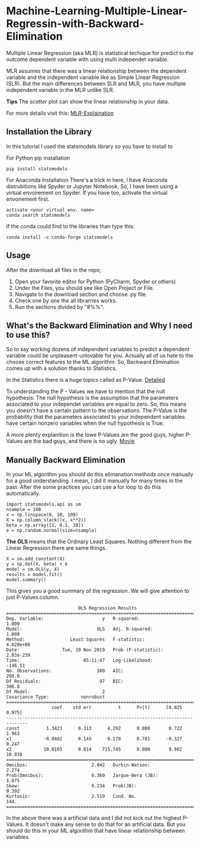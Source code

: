 # Machine-Learning-Multiple-Linear-Regressin-with-Backward-Elimination

Multiple Linear Regression (aka MLR) is statistical techique for predict to the outcome dependent variable with using multi independet variable. 

MLR assumes that there was a linear relationship between the dependent variable and the independent variable like as Simple Linear Regression (SLR). But the main differences between SLR and MLR, you have multiple independent variable in the MLR unlike SLR. 

**Tips** The *scatter* plot can show the linear relationship in your data.

For more details visit this: [MLR-Explaination](https://www.investopedia.com/terms/m/mlr.asp)

## Installation the Library
In this tutorial I used the statsmodels library so you have to install to

For Python pip installation
```
pip install statsmodels
```
For Anaconda installation
There's a trick in here, I have Anaconda distrubitions like Spyder or Jupyter Notebook. So, I have been using a virtual envoirement on Spyder. İf you have too, activate the virtual envoirement first.
```
activate <your virtual env. name>
conda search statsmodels
```
If the conda could find to the libraries than type this:
```
conda install -c conda-forge statsmodels
```
## Usage
After the download all files in the repo;
1. Open your favorite editor for Python (PyCharm, Spyder or others)
2. Under the Files, you should see like Open Project or File.
3. Navigate to the download section and choose .py file.
4. Check one by one the all librarries works.
5. Run the sections divided by "#%%".

## What's the Backward Elimination and Why I need to use this?
So to say working dozens of independent variables to predict a dependent variable could be unpleasent-unlovable for you. Actually all of us hate to the choose correct features to the ML algorithm. So, Backward Elimination comes up with a solution thanks to Statistics.  

In the Statistics there is a huge topics called as P-Value. [Detailed](https://www.youtube.com/watch?v=KS6KEWaoOOE)

To understanding the P - Values we have to mention that the null hypothesis: The null hypothesis is the assumption that the parameters associated to your independet variables are equal to zero. So, this means you doesn't have a certain pattern to the observations. The P-Value is the probability that the parameters associated to your independent variables have certain nonzero variables when the null hypothesis is True.

A more plenty explanition is the lowe P-Values are the good guys, higher P-Values are the bad guys, and there is no ugly. [Movie](https://www.imdb.com/title/tt0060196/)

## Manually Backward Elimination
In your ML algorithm you should do this elimanation methods once manually for a good understanding. I mean, I did it manually for many times in the past. After the some practices you can use a for loop to do this automatically.

```
import statsmodels.api as sm
nsample = 100
x = np.linspace(0, 10, 100)
X = np.column_stack((x, x**2))
beta = np.array([1, 0.1, 10])
e = np.random.normal(size=nsample)
```

**The OLS** means that the Ordinary Least Squares. Nothing different from the Linear Regression there are same things.

```
X = sm.add_constant(X)
y = np.dot(X, beta) + e
model = sm.OLS(y, X)
results = model.fit()
model.summary()
```

This gives you a good summary of the regression. We will give attention to just P-Values column. 

```
                           OLS Regression Results
==============================================================================
Dep. Variable:                      y   R-squared:                       1.000
Model:                            OLS   Adj. R-squared:                  1.000
Method:                 Least Squares   F-statistic:                 4.020e+06
Date:                Tue, 19 Nov 2019   Prob (F-statistic):          2.83e-239
Time:                        05:11:47   Log-Likelihood:                -146.51
No. Observations:                 100   AIC:                             299.0
Df Residuals:                      97   BIC:                             306.8
Df Model:                           2
Covariance Type:            nonrobust
==============================================================================
                 coef    std err          t      P>|t|      [0.025      0.975]
------------------------------------------------------------------------------
const          1.3423      0.313      4.292      0.000       0.722       1.963
x1            -0.0402      0.145     -0.278      0.781      -0.327       0.247
x2            10.0103      0.014    715.745      0.000       9.982      10.038
==============================================================================
Omnibus:                        2.042   Durbin-Watson:                   2.274
Prob(Omnibus):                  0.360   Jarque-Bera (JB):                1.875
Skew:                           0.234   Prob(JB):                        0.392
Kurtosis:                       2.519   Cond. No.                         144.
==============================================================================
```

In the above there was a artificial data and I did not kick out the highest P-Values. It doesn't make any sense to do that for an artificial data. But you should do this in your ML algorithm that have linear relationship between variables.
